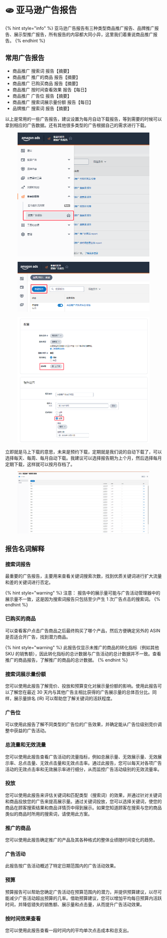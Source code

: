 # 🫓 亚马逊广告报告

{% hint style="info" %}
亚马逊广告报告有三种类型商品推广报告、品牌推广报告、展示型推广报告，所有报告的内容都大同小异，这里我们着重说商品推广报告。
{% endhint %}

## 常用广告报告

* 商品推广 搜索词 报告【摘要】
* 商品推广 推广的商品 报告【摘要】
* 商品推广 已购买商品 报告【摘要】
* 商品推广 按时间查看效果 报告【每日】
* 商品推广 广告位 报告【摘要】
* 商品推广 搜索词展示量份额 报告【每日】
* 品牌推广 搜索词 报告【摘要】

以上是常用的一些广告报告，建议设置为每月自动下载报告，等到需要的时候可以拿到相应的广告数据。还有其他很多类型的广告根据自己的需求进行下载。

<figure><img src="../../../.gitbook/assets/image (2).png" alt=""><figcaption></figcaption></figure>

<figure><img src="../../../.gitbook/assets/image (1) (1).png" alt=""><figcaption></figcaption></figure>

<figure><img src="../../../.gitbook/assets/image (2) (1).png" alt=""><figcaption></figcaption></figure>

立即就是马上下载的意思，未来是预约下载，定期就是我们说的自动下载了，可以选择每天、每周、每月自动下载。我建议可以选择报告期为上个月，然后选择每月定期下载，这样就可以按月存档了。

<figure><img src="../../../.gitbook/assets/image (3).png" alt=""><figcaption></figcaption></figure>

## 报告名词解释

### 搜索词报告

最重要的广告报告，主要用来查看关键词搜索次数，找到优质关键词进行扩大流量和差的关键词进行否定。

{% hint style="warning" %}
注意： 报告中的展示量可能与广告活动管理器中的展示量不一致，这是因为搜索词报告只包括至少产生 1 次广告点击的搜索词。
{% endhint %}

### 已购买的商品

可以查看客户点击广告商品之后最终购买了哪个产品，然后方便确定另外的 ASIN 是否适合开广告，找到潜力商品。

{% hint style="warning" %}
此报告仅显示未推广的商品的转化指标（例如其他 SKU 的销售额），因此转化指标的总计数据与广告活动的总计数据并不一致。查看推广的商品报告，了解推广的商品的总计数据。
{% endhint %}

### 搜索词展示量份额

您可以使用此报告了解竞价、投放和预算变化对展示量份额的影响。使用此报告可以了解您在最近 30 天内与其他广告主相比获得的广告展示量的总体百分比。同样，展示量排名 (IR) 可以帮助您了解关键词的活跃程度。

### 广告位

可以使用此报告了解不同类型的广告位的广告效果，并确定能从广告位级别竞价调整中获益的广告活动。

### 总流量和无效流量

您可以使用此报告查看广告活动的流量指标，例如总展示量、无效展示量、无效展示率、总点击量、无效点击量和无效点击率。通过此报告，您可以每天对各项广告活动的无效点击率和无效展示率进行细分，从而监控广告活动级别的无效流量率。

### 投放

您可以使用此报告来评估关键词和匹配类型（搜索词）的效果，并通过针对关键词和商品投放您的广告来提高展示量。通过关键词投放，您可以选择关键词，使您的商品在顾客搜索结果和商品详情页中得到展示。如果您知道顾客在搜索与您的商品类似的商品时所用的搜索词，请使用此方案。

### 推广的商品

您可以使用此报告确定推广的产品及其各种格式的整体业绩随时间变化的趋势。

### 广告活动

此报告按广告活动概述了特定日期范围内的广告活动效果。

### 预算

预算报告可以帮助您确定广告活动在预算范围内的潜力，并提供预算建议，以尽可能减少广告活动超出预算的几率。借助预算建议，您可以增加平均每日预算内活跃时间，并降低错失的销售额、展示量和点击量，从而提升广告活动效果。

### 按时间效果查看

您可以使用此报告查看一段时间内的平均单次点击成本和总支出。

